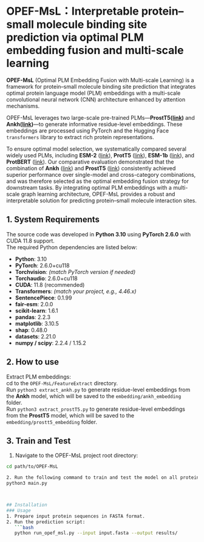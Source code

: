 # OPEF-MsL：Interpretable protein–small molecule binding site prediction via optimal PLM embedding fusion and multi-scale learning
**OPEF-MsL** (Optimal PLM Embedding Fusion with Multi-scale Learning) is a framework for protein–small molecule binding site prediction that integrates optimal protein language model (PLM) embeddings with a multi-scale convolutional neural network (CNN) architecture enhanced by attention mechanisms.

OPEF-MsL leverages two large-scale pre-trained PLMs—**ProstT5([link](https://huggingface.co/Rostlab/prot_t5_xl_uniref50))** and **Ankh([link](https://huggingface.co/ElnaggarLab/ankh-large/tree/main))**—to generate informative residue-level embeddings. These embeddings are processed using PyTorch and the Hugging Face `transformers` library to extract rich protein representations.  

To ensure optimal model selection, we systematically compared several widely used PLMs, including **ESM-2** ([link](https://huggingface.co/facebook/esm2_t12_35M_UR50D)), **ProtT5** ([link](https://huggingface.co/Rostlab/prot_t5_xl_uniref50)), **ESM-1b** ([link](https://huggingface.co/facebook/esm1b_t33_650M_UR50S)), and **ProtBERT** ([link](https://huggingface.co/Rostlab/prot_bert)). Our comparative evaluation demonstrated that the combination of **Ankh** ([link](https://huggingface.co/ElnaggarLab/ankh-large/tree/main)) and **ProstT5** ([link](https://huggingface.co/Rostlab/prot_t5_xl_uniref50)) consistently achieved superior performance over single-model and cross-category combinations, and was therefore selected as the optimal embedding fusion strategy for downstream tasks.
By integrating optimal PLM embeddings with a multi-scale graph learning architecture, OPEF-MsL provides a robust and interpretable solution for predicting protein–small molecule interaction sites.

## 1. System Requirements

The source code was developed in **Python 3.10** using **PyTorch 2.6.0** with CUDA 11.8 support.  
The required Python dependencies are listed below:

- **Python**: 3.10
- **PyTorch**: 2.6.0+cu118
- **Torchvision**: *(match PyTorch version if needed)*
- **Torchaudio**: 2.6.0+cu118
- **CUDA**: 11.8 (recommended)
- **Transformers**: *(match your project, e.g., 4.46.x)*
- **SentencePiece**: 0.1.99
- **fair-esm**: 2.0.0
- **scikit-learn**: 1.6.1
- **pandas**: 2.2.3
- **matplotlib**: 3.10.5
- **shap**: 0.48.0
- **datasets**: 2.21.0
- **numpy / scipy**: 2.2.4 / 1.15.2

## 2. How to use
Extract PLM embeddings:  
cd to the `OPEF-MsL/FeatureExtract` directory.  
Run `python3 extract_ankh.py` to generate residue-level embeddings from the **Ankh** model, which will be saved to the `embedding/ankh_embedding` folder.  
Run `python3 extract_prostT5.py` to generate residue-level embeddings from the **ProstT5** model, which will be saved to the `embedding/prostt5_embedding` folder.

## 3. Train and Test

1. Navigate to the OPEF-MsL project root directory:

```bash
cd path/to/OPEF-MsL

2. Run the following command to train and test the model on all protein–small molecule binding residue datasets (SMB, SJC, and UniProtSMB):
python3 main.py



## Installation
### Usage
1. Prepare input protein sequences in FASTA format.
2. Run the prediction script:
   ```bash
   python run_opef_msl.py --input input.fasta --output results/
